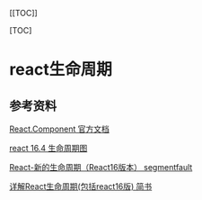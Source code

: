 [[TOC]]

[TOC]

# react生命周期



## 参考资料

[React.Component 官方文档](https://zh-hans.reactjs.org/docs/react-component.html)

[react 16.4 生命周期图](http://projects.wojtekmaj.pl/react-lifecycle-methods-diagram/)

[React-新的生命周期（React16版本） segmentfault](https://segmentfault.com/a/1190000016617400)

[详解React生命周期(包括react16版) 简书](https://www.jianshu.com/p/514fe21b9914)